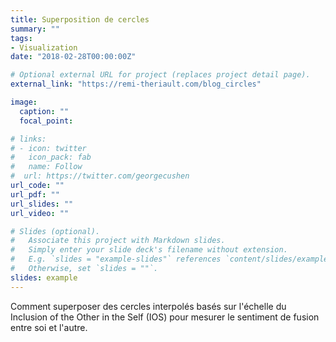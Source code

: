 ```yaml
---
title: Superposition de cercles
summary: ""
tags:
- Visualization
date: "2018-02-28T00:00:00Z"

# Optional external URL for project (replaces project detail page).
external_link: "https://remi-theriault.com/blog_circles"

image:
  caption: ""
  focal_point:

# links:
# - icon: twitter
#   icon_pack: fab
#   name: Follow
#  url: https://twitter.com/georgecushen
url_code: ""
url_pdf: ""
url_slides: ""
url_video: ""

# Slides (optional).
#   Associate this project with Markdown slides.
#   Simply enter your slide deck's filename without extension.
#   E.g. `slides = "example-slides"` references `content/slides/example-slides.md`.
#   Otherwise, set `slides = ""`.
slides: example
---
```


Comment superposer des cercles interpolés basés sur l'échelle du Inclusion of the Other in the Self (IOS) pour mesurer le sentiment de fusion entre soi et l'autre.
